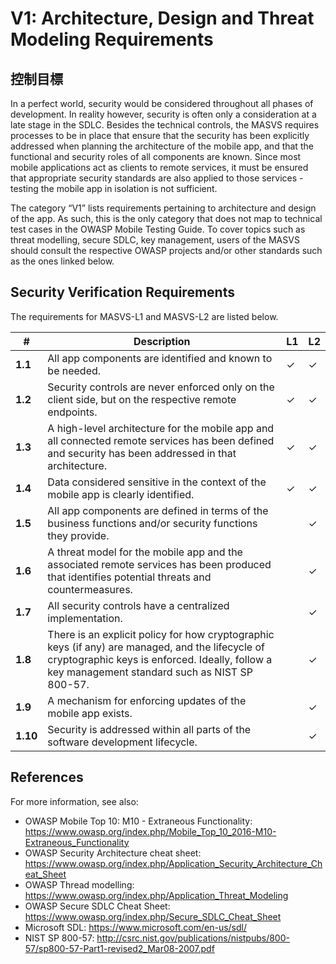 # V1: Architecture, Design and Threat Modeling Requirements

## 控制目標

In a perfect world, security would be considered throughout all phases of development. In reality however, security is often only a consideration at a late stage in the SDLC. Besides the technical controls, the MASVS requires processes to be in place that ensure that the security has been explicitly addressed when planning the architecture of the mobile app, and that the functional and security roles of all components are known. Since most mobile applications act as clients to remote services, it must be ensured that appropriate security standards are also applied to those services - testing the mobile app in isolation is not sufficient.

The category “V1” lists requirements pertaining to architecture and design of the app. As such, this is the only category that does not map to technical test cases in the OWASP Mobile Testing Guide. To cover topics such as threat modelling, secure SDLC, key management, users of the MASVS should consult the respective OWASP projects and/or other standards such as the ones linked below.

## Security Verification Requirements

The requirements for MASVS-L1 and MASVS-L2 are listed below.

| # | Description | L1 | L2 |
| --- | --- | --- | --- |
| **1.1** | All app components are identified and known to be needed. | ✓ | ✓ |
| **1.2** | Security controls are never enforced only on the client side, but on the respective remote endpoints. | ✓ | ✓ |
| **1.3** | A high-level architecture for the mobile app and all connected remote services has been defined and security has been addressed in that architecture. | ✓ | ✓ |
| **1.4** | Data considered sensitive in the context of the mobile app is clearly identified. | ✓ | ✓ |
| **1.5** | All app components are defined in terms of the business functions and/or security functions they provide. |   | ✓ |
| **1.6** | A threat model for the mobile app and the associated remote services has been produced that identifies potential threats and countermeasures. |   | ✓ |
| **1.7** | All security controls have a centralized implementation. |   | ✓ |
| **1.8** | There is an explicit policy for how cryptographic keys (if any) are managed, and the lifecycle of cryptographic keys is enforced. Ideally, follow a key management standard such as NIST SP 800-57. |   | ✓ |
| **1.9** | A mechanism for enforcing updates of the mobile app exists. |   | ✓ |
| **1.10** | Security is addressed within all parts of the software development lifecycle. |   | ✓ |

## References

For more information, see also:

- OWASP Mobile Top 10: M10 - Extraneous Functionality: https://www.owasp.org/index.php/Mobile_Top_10_2016-M10-Extraneous_Functionality
- OWASP Security Architecture cheat sheet: https://www.owasp.org/index.php/Application_Security_Architecture_Cheat_Sheet
- OWASP Thread modelling: https://www.owasp.org/index.php/Application_Threat_Modeling
- OWASP Secure SDLC Cheat Sheet: https://www.owasp.org/index.php/Secure_SDLC_Cheat_Sheet
- Microsoft SDL: https://www.microsoft.com/en-us/sdl/
- NIST SP 800-57: http://csrc.nist.gov/publications/nistpubs/800-57/sp800-57-Part1-revised2_Mar08-2007.pdf
